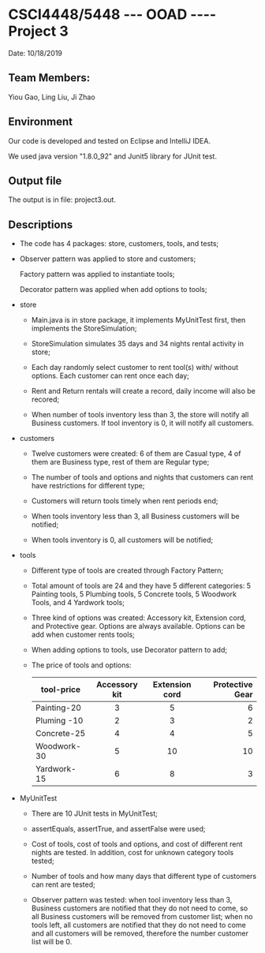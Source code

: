 # CSCI4448/5448 --- OOAD ---- Project 3

Date: 10/18/2019

## Team Members: 

Yiou Gao, Ling Liu, Ji Zhao

## Environment

Our code is developed and tested on Eclipse and IntelliJ IDEA.

We used java version "1.8.0_92" and Junit5 library for JUnit test.

## Output file

The output is in file: project3.out.

## Descriptions

- The code has 4 packages: store, customers, tools, and tests;

- Observer pattern was applied to store and customers;
	
	Factory pattern was applied to instantiate tools;
	
	Decorator pattern was applied when add options to tools;



- store 

	- Main.java is in store package, it implements MyUnitTest
		  first, then implements the StoreSimulation;

	- StoreSimulation simulates 35 days and 34 nights rental 
		  activity in store;

	- Each day randomly select customer to rent tool(s) with/
		  without options. Each customer can rent once each day;

	- Rent and Return rentals will create a record, daily 
		  income will also be recored;

	- When number of tools inventory less than 3, the store
		  will notify all Business customers. If tool inventory
		  is 0, it will notify all customers.

		  

- customers 

	- Twelve customers were created: 6 of them are Casual type,
		  4 of them are Business type, rest of them are Regular type;

	- The number of tools and options and nights that customers
		  can rent have restrictions for different type;

	- Customers will return tools timely when rent periods end;

	- When tools inventory less than 3, all Business customers
		  will be notified;

	- When tools inventory is 0, all customers will be notified;



- tools 

	- Different type of tools are created through Factory Pattern;

	- Total amount of tools are 24 and they have 5 different 
		  categories: 5 Painting tools, 5 Plumbing tools, 5 Concrete 
		  tools, 5 Woodwork Tools, and 4 Yardwork tools;

	- Three kind of options was created: Accessory kit, Extension
		  cord, and Protective gear. Options are always available. 
		  Options can be add when customer rents tools;

	- When adding options to tools, use Decorator pattern to add;

	- The price of tools and options:
	

		| tool-price    | Accessory kit | Extension cord | Protective Gear  |
		| ------------- |:-------------:|:-------------: | ----------------:| 
		| Painting-20   | 3             | 5              | 6                |
		| Pluming -10   | 2             | 3              | 2                |
		| Concrete-25   | 4             | 4              | 5                |
		| Woodwork-30   | 5             | 10             | 10               |
		| Yardwork-15   | 6             | 8              | 3                |




-  MyUnitTest 
	
	- There are 10 JUnit tests in MyUnitTest;

	- assertEquals, assertTrue, and assertFalse were used;

	- Cost of tools, cost of tools and options, and cost of 
		  different rent nights are tested. In addition, cost for
		  unknown category tools tested;
	
	- Number of tools and how many days that different type of 
		  customers can rent are tested;

	- Observer pattern was tested: when tool inventory less 
		  than 3, Business customers are notified that they do not
		  need to come, so all Business customers will be removed
		  from customer list; when no tools left, all customers are
		  notified that they do not need to come and all customers
		  will be removed, therefore the number customer list will
		  be 0.
